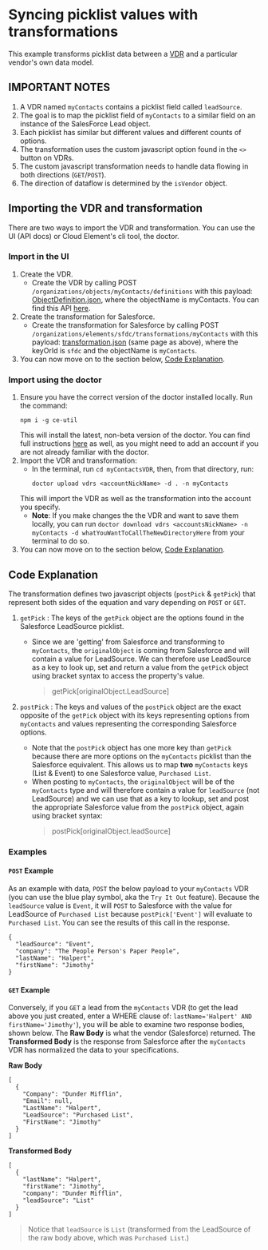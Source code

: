 # Syncing picklist values with transformations

This example transforms picklist data between a [VDR](https://docs.cloud-elements.com/home/common-resources-overview) and a particular vendor's own data model. 

## IMPORTANT NOTES
1. A VDR named `myContacts` contains a picklist field called `leadSource`.
2. The goal is to map the picklist field of `myContacts` to a similar field on an instance of the SalesForce Lead object.
3. Each picklist has similar but different values and different counts of options.
4. The transformation uses the custom javascript option found in the `<>` button on VDRs.
5. The custom javascript transformation needs to handle data flowing in both directions (`GET`/`POST`).
6. The direction of dataflow is determined by the `isVendor` object.

## Importing the VDR and transformation
There are two ways to import the VDR and transformation. You can use the UI (API docs) or Cloud Element's cli tool, the doctor.

### Import in the UI
1. Create the VDR.
    * Create the VDR by calling POST `/organizations/objects/myContacts/definitions` with this payload: [ObjectDefinition.json](myContactsVDR/myContacts/definition/objectDefinition.json), where the objectName is myContacts. You can find this API [here](https://my-staging.cloudelements.io/api-docs/platform/organizations).
2. Create the transformation for Salesforce.
    * Create the transformation for Salesforce by calling POST `/organizations/elements/sfdc/transformations/myContacts` with this payload: [transformation.json](myContactsVDR/myContacts/transformation/sfdc/transformation.json) (same page as above), where the keyOrId is `sfdc` and the objectName is `myContacts`.
3. You can now move on to the section below, [Code Explanation](##code-explanation).

### Import using the doctor
1. Ensure you have the correct version of the doctor installed locally. Run the command:
    ```
    npm i -g ce-util
    ```
    This will install the latest, non-beta version of the doctor. You can find full instructions [here](https://www.npmjs.com/package/ce-util) as well, as you might need to add an account if you are not already familiar with the doctor.
2. Import the VDR and transformation:
    * In the terminal, run `cd myContactsVDR`, then, from that directory, run:
        ```
        doctor upload vdrs <accountNickName> -d . -n myContacts
        ```
    This will import the VDR as well as the transformation into the account you specify.
    * **Note**: If you make changes the the VDR and want to save them locally, you can run `doctor download vdrs <accountsNickName> -n myContacts -d whatYouWantToCallTheNewDirectoryHere` from your terminal to do so.
3. You can now move on to the section below, [Code Explanation](##code-explanation).

## Code Explanation
The transformation defines two javascript objects (`postPick` & `getPick`) that represent both sides of the equation and vary depending on `POST` or `GET`.

1. `getPick` : The keys of the `getPick` object are the options found in the Salesforce LeadSource picklist. 
    * Since we are 'getting' from Salesforce and transforming to `myContacts`, the `originalObject` is coming from Salesforce and will contain a value for LeadSource. We can therefore use LeadSource as a key to look up, set and return a value from the `getPick` object using bracket syntax to access the property's value.
        > getPick[originalObject.LeadSource]

2. `postPick` : The keys and values of the `postPick` object are the exact opposite of the `getPick` object with its keys representing options from `myContacts` and values representing the corresponding Salesforce options.
    * Note that the `postPick` object has one more key than `getPick` because there are more options on the `myContacts` picklist than the Salesforce equivalent. This allows us to map **two** `myContacts` keys (List & Event) to one Salesforce value, `Purchased List`. 
    * When posting to `myContacts`, the `originalObject` will be of the `myContacts` type and will therefore contain a value for `leadSource` (not LeadSource) and we can use that as a key to lookup, set and post the appropriate Salesforce value from the `postPick` object, again using bracket syntax:
        > postPick[originalObject.leadSource]

### Examples
#### `POST` Example
As an example with data, `POST` the below payload to your `myContacts` VDR (you can use the blue play symbol, aka the `Try It Out` feature). Because the `leadSource` value is `Event`, it will `POST` to Salesforce with the value for LeadSource of `Purchased List` because `postPick['Event']` will evaluate to `Purchased List`. You can see the results of this call in the response.
```
{ 
  "leadSource": "Event",
  "company": "The People Person's Paper People",
  "lastName": "Halpert",
  "firstName": "Jimothy"
}
```
#### `GET` Example
Conversely, if you `GET` a lead from the `myContacts` VDR (to get the lead above you just created, enter a WHERE clause of: `lastName='Halpert' AND firstName='Jimothy'`), you will be able to examine two response bodies, shown below. The **Raw Body** is what the vendor (Salesforce) returned. The **Transformed Body** is the response from Salesforce after the  `myContacts` VDR has normalized the data to your specifications. 

**Raw Body**
```
[
  {
    "Company": "Dunder Mifflin",
    "Email": null,
    "LastName": "Halpert",
    "LeadSource": "Purchased List",
    "FirstName": "Jimothy"
  }
]
```
**Transformed Body**
```
[
  {
    "lastName": "Halpert",
    "firstName": "Jimothy",
    "company": "Dunder Mifflin",
    "leadSource": "List"
  }
]
```
> Notice that `leadSource` is `List` (transformed from the LeadSource of the raw body above, which was `Purchased List`.)